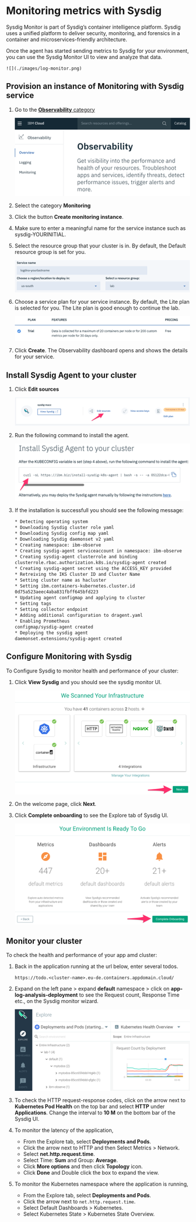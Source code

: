 # Monitoring metrics with Sysdig

Sysdig Monitor is part of Sysdig’s container intelligence platform. Sysdig uses a unified platform to deliver security, monitoring, and forensics in a container and microservices-friendly architecture.

Once the agent has started sending metrics to Sysdig for your environment, you can use the Sysdig Monitor UI to view and analyze that data.

    ![](./images/log-monitor.png)

## Provision an instance of Monitoring with Sysdig service

1. Go to the [**Observability** category](https://cloud.ibm.com/observe)

    ![](./images/observe-landing.png)

1. Select the category **Monitoring**

1. Click the button **Create monitoring instance**.

1. Make sure to enter a meaningful name for the service instance such as sysdig-YOURINITIAL.

1. Select the resource group that your cluster is in. By default, the Default resource group is set for you.

    ![](./images/logging-creation.png)

1. Choose a service plan for your service instance. By default, the Lite plan is selected for you. The Lite plan is good enough to continue the lab.

    ![](./images/sysdig-plan.png)

1. Click **Create**. The Observability dashboard opens and shows the details for your service.

## Install Sysdig Agent to your cluster

1. Click **Edit sources**

    ![](./images/sysdig-edit.png)

1. Run the following command to install the agent.

    ![](./images/sysdig-install.png)

1. If the installation is successfull you should see the following message:

    ```
    * Detecting operating system
    * Downloading Sysdig cluster role yaml
    * Downloading Sysdig config map yaml
    * Downloading Sysdig daemonset v2 yaml
    * Creating namespace: ibm-observe
    * Creating sysdig-agent serviceaccount in namespace: ibm-observe
    * Creating sysdig-agent clusterrole and binding
    clusterrole.rbac.authorization.k8s.io/sysdig-agent created
    * Creating sysdig-agent secret using the ACCESS_KEY provided
    * Retreiving the IKS Cluster ID and Cluster Name
    * Setting cluster name as hacluster
    * Setting ibm.containers-kubernetes.cluster.id 0d75a523aeec4aba831fbff645bfd223
    * Updating agent configmap and applying to cluster
    * Setting tags
    * Setting collector endpoint
    * Adding additional configuration to dragent.yaml
    * Enabling Prometheus
    configmap/sysdig-agent created
    * Deploying the sysdig agent
    daemonset.extensions/sysdig-agent created
    ```

## Configure Monitoring with Sysdig

To Configure Sysdig to monitor health and performance of your cluster:

1. Click **View Sysdig** and you should see the sysdig monitor UI.

    ![](./images/sysdig-welcome.png)

1. On the welcome page, click **Next**.

1. Click **Complete onboarding** to see the Explore tab of Sysdig UI.

    ![](./images/sysdig-onboarding.png)

## Monitor your cluster
To check the health and performance of your app amd cluster:

1. Back in the application running at the url below, enter several todos.
    ```
    https://todo.<cluster-name>.eu-de.containers.appdomain.cloud/
    ```

1. Expand <cluster-name> on the left pane > expand **default** namespace > click on **app-log-analysis-deployment** to see the Request count, Response Time etc., on the Sysdig monitor wizard.

    ![](./images/sysdig-explore.png)

1. To check the HTTP request-response codes, click on the arrow next to **Kubernetes Pod Health** on the top bar and select **HTTP** under **Applications**. Change the interval to **10 M** on the bottom bar of the Sysdig UI.

1. To monitor the latency of the application,
    * From the Explore tab, select **Deployments and Pods**.
    * Click the arrow next to HTTP and then Select Metrics > Network.
    * Select **net.http.request.time**.
    * Select Time: **Sum** and Group: **Average**.
    * Click **More options** and then click **Topology** icon.
    * Click **Done** and Double click the box to expand the view.

1. To monitor the Kubernetes namespace where the application is running,
    * From the Explore tab, select **Deployments and Pods**.
    * Click the arrow next to `net.http.request.time`.
    * Select Default Dashboards > Kubernetes.
    * Select Kubernetes State > Kubernetes State Overview.